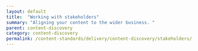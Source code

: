 ```yaml
---
layout: default
title:  "Working with stakeholders"
summary: "Aligning your content to the wider business. "
parent: content-discovery
category: content-discovery
permalink: /content-standards/delivery/content-discovery/stakeholders/
---
```


